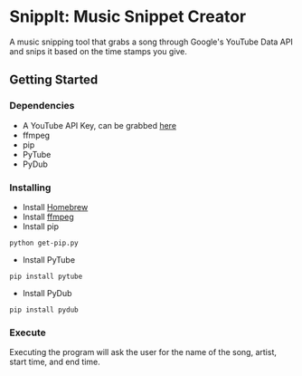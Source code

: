 # SnippIt: Music Snippet Creator

A music snipping tool that grabs a song through Google's YouTube Data API and snips it based on the time stamps you give.

## Getting Started

### Dependencies

* A YouTube API Key, can be grabbed [here](cloud.google.com)
* ffmpeg
* pip 
* PyTube
* PyDub

### Installing
* Install [Homebrew](home.sh)
* Install [ffmpeg](https://formulae.brew.sh/formula/ffmpeg)
* Install pip
```
python get-pip.py
```
* Install PyTube
```
pip install pytube
```
* Install PyDub
```
pip install pydub
```

### Execute
Executing the program will ask the user for the name of the song, artist, start time, and end time.
